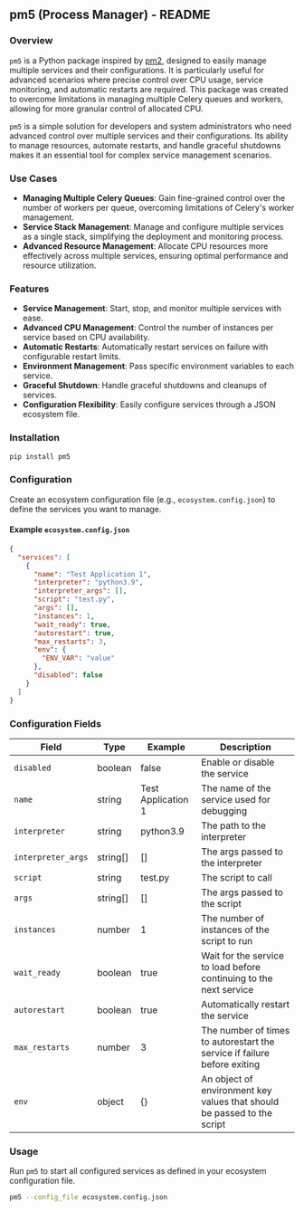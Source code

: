 ## pm5 (Process Manager) - README

### Overview

`pm5` is a Python package inspired by [pm2](https://pm2.keymetrics.io/), designed to easily manage multiple services and their configurations. It is particularly useful for advanced scenarios where precise control over CPU usage, service monitoring, and automatic restarts are required. This package was created to overcome limitations in managing multiple Celery queues and workers, allowing for more granular control of allocated CPU.

`pm5` is a simple solution for developers and system administrators who need advanced control over multiple services and their configurations. Its ability to manage resources, automate restarts, and handle graceful shutdowns makes it an essential tool for complex service management scenarios.

### Use Cases

- **Managing Multiple Celery Queues**: Gain fine-grained control over the number of workers per queue, overcoming limitations of Celery's worker management.
- **Service Stack Management**: Manage and configure multiple services as a single stack, simplifying the deployment and monitoring process.
- **Advanced Resource Management**: Allocate CPU resources more effectively across multiple services, ensuring optimal performance and resource utilization.

### Features

- **Service Management**: Start, stop, and monitor multiple services with ease.
- **Advanced CPU Management**: Control the number of instances per service based on CPU availability.
- **Automatic Restarts**: Automatically restart services on failure with configurable restart limits.
- **Environment Management**: Pass specific environment variables to each service.
- **Graceful Shutdown**: Handle graceful shutdowns and cleanups of services.
- **Configuration Flexibility**: Easily configure services through a JSON ecosystem file.

### Installation

```bash
pip install pm5
```

### Configuration

Create an ecosystem configuration file (e.g., `ecosystem.config.json`) to define the services you want to manage.

#### Example `ecosystem.config.json`

```json
{
  "services": [
    {
      "name": "Test Application 1",
      "interpreter": "python3.9",
      "interpreter_args": [],
      "script": "test.py",
      "args": [],
      "instances": 1,
      "wait_ready": true,
      "autorestart": true,
      "max_restarts": 3,
      "env": {
        "ENV_VAR": "value"
      },
      "disabled": false
    }
  ]
}
```

### Configuration Fields

| Field             | Type      | Example            | Description                                                                        |
|-------------------|-----------|--------------------|------------------------------------------------------------------------------------|
| `disabled`        | boolean   | false              | Enable or disable the service                                                      |
| `name`            | string    | Test Application 1 | The name of the service used for debugging                                         |
| `interpreter`     | string    | python3.9          | The path to the interpreter                                                        |
| `interpreter_args`| string[]  | []                 | The args passed to the interpreter                                                 |
| `script`          | string    | test.py            | The script to call                                                                 |
| `args`            | string[]  | []                 | The args passed to the script                                                      |
| `instances`       | number    | 1                  | The number of instances of the script to run                                       |
| `wait_ready`      | boolean   | true               | Wait for the service to load before continuing to the next service                 |
| `autorestart`     | boolean   | true               | Automatically restart the service                                                  |
| `max_restarts`    | number    | 3                  | The number of times to autorestart the service if failure before exiting           |
| `env`             | object    | {}                 | An object of environment key values that should be passed to the script            |

### Usage

Run `pm5` to start all configured services as defined in your ecosystem configuration file.

```bash
pm5 --config_file ecosystem.config.json
```
